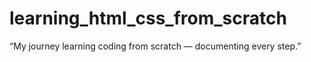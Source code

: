 # learning_html_css_from_scratch
“My journey learning coding from scratch — documenting every step.”
